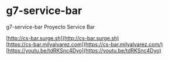 # g7-service-bar
g7-service-bar Proyecto Service Bar

[http://cs-bar.surge.sh](http://cs-bar.surge.sh)<br>
[https://cs-bar.milyalvarez.com](https://cs-bar.milyalvarez.com/)<br>
[https://youtu.be/tdRKSnc4Dyo](https://youtu.be/tdRKSnc4Dyo)<br>
